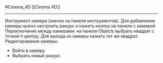 #Cinema_4D 
[[Cinema 4D]]
_____
Инструмент камера (значок на панели инструментов).
Для добавления камеры нужно настроить ракурс и нажать кнопку на панели с камерой.
Переключение между камерами: на панели Objects выбрать квадрат с точкой п центру. Для выхода из камеры нажать тот же квадрат.
Редактирование камеры: 
- Войти в камеру
- Выбрать новый ракурс
